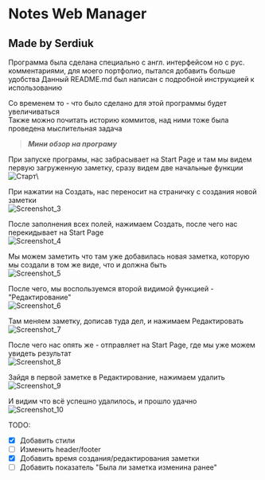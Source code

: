 # Notes Web Manager
## Made by Serdiuk

Программа была сделана специально с англ. интерфейсом но с рус. комментариями, для моего портфолио, пытался добавить больше удобства
Данный README.md был написан с подробной инструкцией к использованию

Со временем то - что было сделано для этой программы будет увеличиваться\
Также можно почитать историю коммитов, над ними тоже была проведена мыслительная задача

>___Мини обзор на програму___

При запуске програмы, нас забрасывает на Start Page и там мы видем первую загруженную заметку, сразу видем две начальные функции\
![Старт](https://user-images.githubusercontent.com/85077180/196522509-63570379-952b-43b2-98eb-ab039638bf98.png)\

При нажатии на Создать, нас переносит на страничку с создания новой заметки\
![Screenshot_3](https://user-images.githubusercontent.com/85077180/196522515-42f7c4a6-36df-40d7-8453-06cacd7696bd.png)

После заполнения всех полей, нажимаем Создать, после чего нас перекидывает на Start Page\
![Screenshot_4](https://user-images.githubusercontent.com/85077180/196522521-d1da0361-f492-42a0-92f7-7e780b9814ff.png)

Мы можем заметить что там уже добавилась новая заметка, которую мы создали в том же виде, что и должна быть\
![Screenshot_5](https://user-images.githubusercontent.com/85077180/196522523-986163a0-3329-4a7e-b09f-5190ddbf6ea7.png)

После чего, мы воспользуемся второй видимой функцией - "Редактирование"\
![Screenshot_6](https://user-images.githubusercontent.com/85077180/196522526-42eea59a-fe15-4e9c-8487-0ede11867d75.png)

Там меняем заметку, дописав туда дел, и нажимаем Редактировать\
![Screenshot_7](https://user-images.githubusercontent.com/85077180/196522527-92f7fc4b-217a-43a0-9076-d6feeecc9c09.png)

После чего нас опять же - отправляет на Start Page, где мы уже можем увидеть результат\
![Screenshot_8](https://user-images.githubusercontent.com/85077180/196522529-12062c59-0e0c-4ab8-b3ae-2f3b0f28e0ae.png)

Зайдя в первой заметке в Редактирование, нажимаем удалить\
![Screenshot_9](https://user-images.githubusercontent.com/85077180/196522531-0a88811e-9501-4233-be16-3684cc3cff2e.png)

И видим что всё успешно удалилось, и прошло удачно\
![Screenshot_10](https://user-images.githubusercontent.com/85077180/196522533-91a1fc14-7ee2-41fb-9a5b-1fb8a9c0f51b.png)


TODO:

- [x] Добавить стили
- [ ] Изменить header/footer
- [x] Добавить время создания/редактирования заметки
- [ ] Добавить показатель "Была ли заметка изменина ранее"
